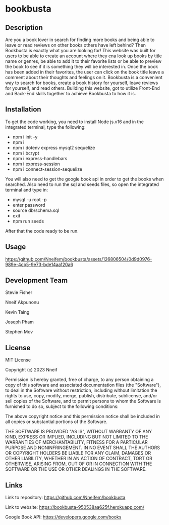# bookbusta

## Description

Are you a book lover in search for finding more books and being able to leave or read reviews on other books others have left behind? Then Bookbusta is exactly what you are looking for! This website was built for users to be able to create an account where they cna look up books by title name or genres, be able to add it to their favorite lists or be able to preview the book to see if it is something they will be interested in. Once the book has been added in their favorites, the user can click on the book title leave a comment about their thoughts and feelings on it.
Bookbusta is a convenient way to search for books, create a book history for yourself, leave reviews for yourself, and read others. Building this website, got to utilize Front-End and Back-End skills together to achieve Bookbusta to how it is.

## Installation

To get the code working, you need to install Node js.v16 and in the integrated terminal, type the following:

- npm i init -y
- npm i
- npm i dotenv express mysql2 sequelize
- npm i bcrypt
- npm i express-handlebars
- npm i express-session
- npm i connect-session-sequelize

You will also need to get the google book api in order to get the books when searched. Also need to run the sql and seeds files, so open the integrated terminal and type in:
- mysql -u root -p
- enter password
- source db/schema.sql
- exit
- npm run seeds

After that the code ready to be run.


## Usage

https://github.com/Nneifem/bookbusta/assets/126806504/0d9d0976-989e-4cb5-9e73-bde14aa120a6

## Development Team

Stevie Fisher

Nneif Akpunonu

Kevin Taing

Joseph Pham

Stephen Mov

## License

MIT License

Copyright (c) 2023 Nneif

Permission is hereby granted, free of charge, to any person obtaining a copy
of this software and associated documentation files (the "Software"), to deal
in the Software without restriction, including without limitation the rights
to use, copy, modify, merge, publish, distribute, sublicense, and/or sell
copies of the Software, and to permit persons to whom the Software is
furnished to do so, subject to the following conditions:

The above copyright notice and this permission notice shall be included in all
copies or substantial portions of the Software.

THE SOFTWARE IS PROVIDED "AS IS", WITHOUT WARRANTY OF ANY KIND, EXPRESS OR
IMPLIED, INCLUDING BUT NOT LIMITED TO THE WARRANTIES OF MERCHANTABILITY,
FITNESS FOR A PARTICULAR PURPOSE AND NONINFRINGEMENT. IN NO EVENT SHALL THE
AUTHORS OR COPYRIGHT HOLDERS BE LIABLE FOR ANY CLAIM, DAMAGES OR OTHER
LIABILITY, WHETHER IN AN ACTION OF CONTRACT, TORT OR OTHERWISE, ARISING FROM,
OUT OF OR IN CONNECTION WITH THE SOFTWARE OR THE USE OR OTHER DEALINGS IN THE
SOFTWARE.

## Links

Link to repository: https://github.com/Nneifem/bookbusta

Link to website: https://bookbusta-950538aa625f.herokuapp.com/

Google Book API: https://developers.google.com/books
